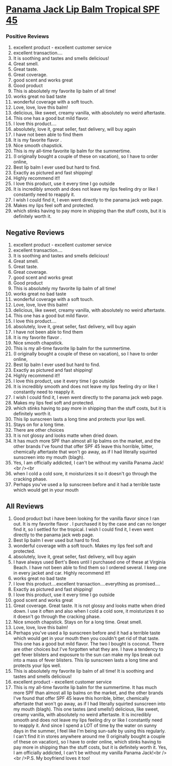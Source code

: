 # [Panama Jack Lip Balm Tropical SPF 45](https://products.checkmycream.com/products/Panama-Jack-Lip-Balm-Tropical-SPF-45.html)

### Positive Reviews

<ol>
      <li>excellent product - excellent customer service</li>
      <li>excellent transaction....</li>
      <li>It is soothing and tastes and smells delicious!</li>
      <li>Great smell.</li>
      <li>Great taste.  </li>
      <li>Great coverage.  </li>
      <li>good scent and works great</li>
      <li>Good product</li>
      <li>This is absolutely my favorite lip balm of all time!  </li>
      <li>works great no bad taste</li>
      <li>wonderful coverage with a soft touch.  </li>
      <li>Love, love, love this balm!</li>
      <li>delicious, like sweet, creamy vanilla, with absolutely no weird aftertaste.  </li>
      <li>This one has a good but mild flavor.</li>
      <li>I love this product....</li>
      <li>absolutely, love it, great seller, fast delivery, will buy again</li>
      <li>I have not been able to find them</li>
      <li>It is my favorite flavor .</li>
      <li>Nice smooth chapstick.</li>
      <li>This is my all-time favorite lip balm for the summertime.  </li>
      <li>(I originally bought a couple of these on vacation), so I have to order online,</li>
      <li>Best lip balm I ever used but hard to find.</li>
      <li>Exactly as pictured and fast shipping!</li>
      <li>Highly recommend it!!</li>
      <li>I love this product, use it every time I go outside</li>
      <li>It is incredibly smooth and does not leave my lips feeling dry or like I constantly need to reapply it.  </li>
      <li>I wish I could find it, I even went directly to the panama jack web page.</li>
      <li>Makes my lips feel soft and protected.</li>
      <li>which stinks having to pay more in shipping than the stuff costs, but it is definitely worth it.  </li>
</ol>


<h2>Negative Reviews</h2>
<ol>
<li> excellent product - excellent customer service</li>
<li> excellent transaction....</li>
<li> It is soothing and tastes and smells delicious!</li>
<li> Great smell.</li>
<li> Great taste.  </li>
<li> Great coverage.  </li>
<li> good scent and works great</li>
<li> Good product</li>
<li> This is absolutely my favorite lip balm of all time!  </li>
<li> works great no bad taste</li>
<li> wonderful coverage with a soft touch.  </li>
<li> Love, love, love this balm!</li>
<li> delicious, like sweet, creamy vanilla, with absolutely no weird aftertaste.  </li>
<li> This one has a good but mild flavor.</li>
<li> I love this product....</li>
<li> absolutely, love it, great seller, fast delivery, will buy again</li>
<li> I have not been able to find them</li>
<li> It is my favorite flavor .</li>
<li> Nice smooth chapstick.</li>
<li> This is my all-time favorite lip balm for the summertime.  </li>
<li> (I originally bought a couple of these on vacation), so I have to order online,</li>
<li> Best lip balm I ever used but hard to find.</li>
<li> Exactly as pictured and fast shipping!</li>
<li> Highly recommend it!!</li>
<li> I love this product, use it every time I go outside</li>
<li> It is incredibly smooth and does not leave my lips feeling dry or like I constantly need to reapply it.  </li>
<li> I wish I could find it, I even went directly to the panama jack web page.</li>
<li> Makes my lips feel soft and protected.</li>
<li> which stinks having to pay more in shipping than the stuff costs, but it is definitely worth it.  </li>
<li> This lip sunscreen lasts a long time and protects your lips well.</li>
<li> Stays on for a long time.</li>
<li> There are other choices</li>
<li> It is not glossy and looks matte when dried down.  </li>
<li> It has much more SPF than almost all lip balms on the market, and the other brands I&#x27;ve found that offer SPF 45 leave this horrible, bitter, chemically aftertaste that won&#x27;t go away, as if I had literally squirted sunscreen into my mouth (blagh).  </li>
<li> Yes, I am officially addicted, I can&#x27;t be without my vanilla Panama Jack!&lt;br /&gt;&lt;br</li>
<li> when I cold a cold sore, it moisturizes it so it doesn&#x27;t go through the cracking phase.</li>
<li> Perhaps you&#x27;ve used a lip sunscreen before and it had a terrible taste which would get in your mouth</li>
</ol>

<h2>All Reviews</h2>

<ol>
    <li> Good product but i have been looking for the vanilla flavor since I ran out. It is my favorite flavor . I purchased it by the case and can no longer find it, so I settled for the tropical. I wish I could find it, I even went directly to the panama jack web page.</li>
    <li> Best lip balm I ever used but hard to find.</li>
    <li> wonderful coverage with a soft touch.  Makes my lips feel soft and protected.</li>
    <li> absolutely, love it, great seller, fast delivery, will buy again</li>
    <li> I have always used Bert&#x27;s Bees until I purchased one of these at Virginia Beach. I have not been able to find them so I ordered several. I keep one in every jacket and car. Highly recommend it!!</li>
    <li> works great no bad taste</li>
    <li> I love this product....excellent transaction....everything as promised....</li>
    <li> Exactly as pictured and fast shipping!</li>
    <li> I love this product, use it every time I go outside</li>
    <li> good scent and works great</li>
    <li> Great coverage.  Great taste.  It is not glossy and looks matte when dried down.  I use it often and also when I cold a cold sore, it moisturizes it so it doesn&#x27;t go through the cracking phase.</li>
    <li> Nice smooth chapstick. Stays on for a long time. Great smell.</li>
    <li> Love, love, love this balm!</li>
    <li> Perhaps you&#x27;ve used a lip sunscreen before and it had a terrible taste which would get in your mouth then you couldn&#x27;t get rid of that taste. This one has a good but mild flavor. The two I bought is coconut. There are other choices but I&#x27;ve forgotten what they are. I have a tendency to get fever blisters and exposure to the sun can make my lips break out into a mass of fever blisters. This lip sunscreen lasts a long time and protects your lips well.</li>
    <li> This is absolutely my favorite lip balm of all time!  It is soothing and tastes and smells delicious!</li>
    <li> excellent product - excellent customer service</li>
    <li> This is my all-time favorite lip balm for the summertime.  It has much more SPF than almost all lip balms on the market, and the other brands I&#x27;ve found that offer SPF 45 leave this horrible, bitter, chemically aftertaste that won&#x27;t go away, as if I had literally squirted sunscreen into my mouth (blagh).  This one tastes (and smells!) delicious, like sweet, creamy vanilla, with absolutely no weird aftertaste.  It is incredibly smooth and does not leave my lips feeling dry or like I constantly need to reapply it.  And since I spend a LOT of time by the water on sunny days in the summer, I feel like I&#x27;m being sun-safe by using this regularly.  I can&#x27;t find it in stores anywhere around me (I originally bought a couple of these on vacation), so I have to order online, which stinks having to pay more in shipping than the stuff costs, but it is definitely worth it.  Yes, I am officially addicted, I can&#x27;t be without my vanilla Panama Jack!&lt;br /&gt;&lt;br /&gt;P.S. My boyfriend loves it too!</li>
</ol>




